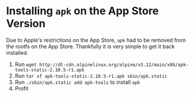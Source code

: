 # Installing `apk` on the App Store Version
Due to Apple's restrictions on the App Store, `apk` had to be removed from the rootfs on the App Store. Thankfully it is very simple to get it back installed.
1. Run `wget http://dl-cdn.alpinelinux.org/alpine/v3.12/main/x86/apk-tools-static-2.10.5-r1.apk`
2. Run `tar xf apk-tools-static-2.10.5-r1.apk sbin/apk.static`
3. Run `./sbin/apk.static add apk-tools` to install `apk`
4. Profit